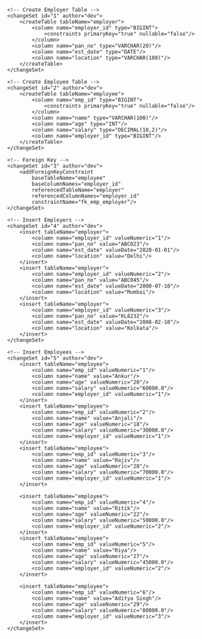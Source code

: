 <databaseChangeLog
        xmlns="http://www.liquibase.org/xml/ns/dbchangelog"
        xmlns:xsi="http://www.w3.org/2001/XMLSchema-instance"
        xsi:schemaLocation="http://www.liquibase.org/xml/ns/dbchangelog
        http://www.liquibase.org/xml/ns/dbchangelog/dbchangelog-3.1.xsd">

    <!-- Create Employer Table -->
    <changeSet id="1" author="dev">
        <createTable tableName="employer">
            <column name="employer_id" type="BIGINT">
                <constraints primaryKey="true" nullable="false"/>
            </column>
            <column name="pan_no" type="VARCHAR(20)"/>
            <column name="est_date" type="DATE"/>
            <column name="location" type="VARCHAR(100)"/>
        </createTable>
    </changeSet>

    <!-- Create Employee Table -->
    <changeSet id="2" author="dev">
        <createTable tableName="employee">
            <column name="emp_id" type="BIGINT">
                <constraints primaryKey="true" nullable="false"/>
            </column>
            <column name="name" type="VARCHAR(100)"/>
            <column name="age" type="INT"/>
            <column name="salary" type="DECIMAL(10,2)"/>
            <column name="employer_id" type="BIGINT"/>
        </createTable>
    </changeSet>

    <!-- Foreign Key -->
    <changeSet id="3" author="dev">
        <addForeignKeyConstraint 
            baseTableName="employee"
            baseColumnNames="employer_id"
            referencedTableName="employer"
            referencedColumnNames="employer_id"
            constraintName="fk_emp_employer"/>
    </changeSet>

    <!-- Insert Employers -->
    <changeSet id="4" author="dev">
        <insert tableName="employer">
            <column name="employer_id" valueNumeric="1"/>
            <column name="pan_no" value="ABC023"/>
            <column name="est_date" valueDate="2020-01-01"/>
            <column name="location" value="Delhi"/>
        </insert>
        <insert tableName="employer">
            <column name="employer_id" valueNumeric="2"/>
            <column name="pan_no" value="ABC045"/>
            <column name="est_date" valueDate="2000-07-10"/>
            <column name="location" value="Mumbai"/>
        </insert>
        <insert tableName="employer">
            <column name="employer_id" valueNumeric="3"/>
            <column name="pan_no" value="KL8232"/>
            <column name="est_date" valueDate="2008-02-10"/>
            <column name="location" value="Kolkata"/>
        </insert>
    </changeSet>

    <!-- Insert Employees -->
    <changeSet id="5" author="dev">
        <insert tableName="employee">
            <column name="emp_id" valueNumeric="1"/>
            <column name="name" value="Ankur"/>
            <column name="age" valueNumeric="20"/>
            <column name="salary" valueNumeric="60000.0"/>
            <column name="employer_id" valueNumeric="1"/>
        </insert>
        <insert tableName="employee">
            <column name="emp_id" valueNumeric="2"/>
            <column name="name" value="Anjali"/>
            <column name="age" valueNumeric="18"/>
            <column name="salary" valueNumeric="30000.0"/>
            <column name="employer_id" valueNumeric="1"/>
        </insert>
        <insert tableName="employee">
            <column name="emp_id" valueNumeric="3"/>
            <column name="name" value="Rajiv"/>
            <column name="age" valueNumeric="28"/>
            <column name="salary" valueNumeric="70000.0"/>
            <column name="employer_id" valueNumeric="1"/>
        </insert>

        <insert tableName="employee">
            <column name="emp_id" valueNumeric="4"/>
            <column name="name" value="Ritik"/>
            <column name="age" valueNumeric="22"/>
            <column name="salary" valueNumeric="50000.0"/>
            <column name="employer_id" valueNumeric="2"/>
        </insert>
        <insert tableName="employee">
            <column name="emp_id" valueNumeric="5"/>
            <column name="name" value="Riya"/>
            <column name="age" valueNumeric="27"/>
            <column name="salary" valueNumeric="45000.0"/>
            <column name="employer_id" valueNumeric="2"/>
        </insert>

        <insert tableName="employee">
            <column name="emp_id" valueNumeric="6"/>
            <column name="name" value="Aditya Singh"/>
            <column name="age" valueNumeric="29"/>
            <column name="salary" valueNumeric="80000.0"/>
            <column name="employer_id" valueNumeric="3"/>
        </insert>
    </changeSet>

</databaseChangeLog>
